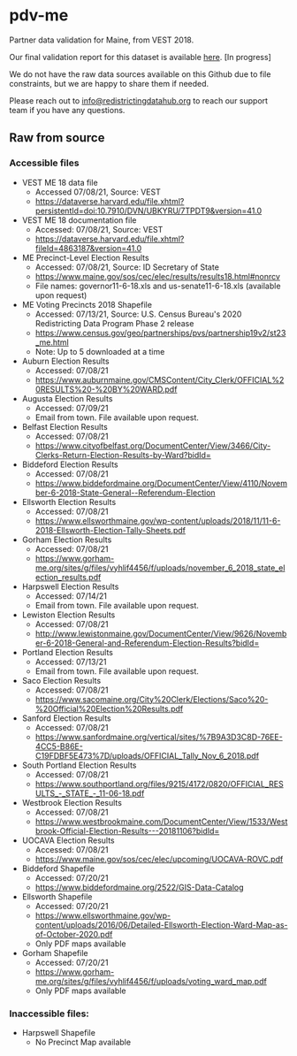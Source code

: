 # pdv-me
Partner data validation for Maine, from VEST 2018. 

Our final validation report for this dataset is available [here](). [In progress]

We do not have the raw data sources available on this Github due to file constraints, but we are happy to share them if needed. 

Please reach out to info@redistrictingdatahub.org to reach our support team if you have any questions.

## Raw from source

### Accessible files
- VEST ME 18 data file
  - Accessed 07/08/21, Source: VEST
  - https://dataverse.harvard.edu/file.xhtml?persistentId=doi:10.7910/DVN/UBKYRU/7TPDT9&version=41.0
- VEST ME 18 documentation file
  - Accessed: 07/08/21, Source: VEST
  - https://dataverse.harvard.edu/file.xhtml?fileId=4863187&version=41.0
- ME Precinct-Level Election Results
  - Accessed: 07/08/21, Source: ID Secretary of State
  - https://www.maine.gov/sos/cec/elec/results/results18.html#nonrcv
  - File names: governor11-6-18.xls and us-senate11-6-18.xls  (available upon request)
- ME Voting Precincts 2018 Shapefile
  - Accessed: 07/13/21, Source: U.S. Census Bureau's 2020 Redistricting Data Program Phase 2 release
  - https://www.census.gov/geo/partnerships/pvs/partnership19v2/st23_me.html
  - Note: Up to 5 downloaded at a time
- Auburn Election Results  
  - Accessed: 07/08/21
  - https://www.auburnmaine.gov/CMSContent/City_Clerk/OFFICIAL%20RESULTS%20-%20BY%20WARD.pdf
- Augusta Election Results
  - Accessed: 07/09/21
  - Email from town. File available upon request.
- Belfast Election Results
  - Accessed: 07/08/21
  - https://www.cityofbelfast.org/DocumentCenter/View/3466/City-Clerks-Return-Election-Results-by-Ward?bidId=
- Biddeford Election Results
  - Accessed: 07/08/21
  - https://www.biddefordmaine.org/DocumentCenter/View/4110/November-6-2018-State-General--Referendum-Election
- Ellsworth Election Results
  - Accessed: 07/08/21
  - https://www.ellsworthmaine.gov/wp-content/uploads/2018/11/11-6-2018-Ellsworth-Election-Tally-Sheets.pdf
- Gorham Election Results
  - Accessed: 07/08/21
  - https://www.gorham-me.org/sites/g/files/vyhlif4456/f/uploads/november_6_2018_state_election_results.pdf
- Harpswell Election Results
  - Accessed: 07/14/21
  - Email from town. File available upon request.
- Lewiston Election Results
  - Accessed: 07/08/21
  - http://www.lewistonmaine.gov/DocumentCenter/View/9626/November-6-2018-General-and-Referendum-Election-Results?bidId=
- Portland Election Results
  - Accessed: 07/13/21
  - Email from town. File available upon request.
- Saco Election Results
  - Accessed: 07/08/21
  - https://www.sacomaine.org/City%20Clerk/Elections/Saco%20-%20Official%20Election%20Results.pdf
- Sanford Election Results
  - Accessed: 07/08/21
  - https://www.sanfordmaine.org/vertical/sites/%7B9A3D3C8D-76EE-4CC5-B86E-C19FDBF5E473%7D/uploads/OFFICIAL_Tally_Nov_6_2018.pdf
- South Portland Election Results
  - Accessed: 07/08/21
  - https://www.southportland.org/files/9215/4172/0820/OFFICIAL_RESULTS_-_STATE_-_11-06-18.pdf
- Westbrook Election Results
  - Accessed: 07/08/21
  - https://www.westbrookmaine.com/DocumentCenter/View/1533/Westbrook-Official-Election-Results---20181106?bidId=
- UOCAVA Election Results
  - Accessed: 07/08/21
  - https://www.maine.gov/sos/cec/elec/upcoming/UOCAVA-ROVC.pdf
- Biddeford Shapefile
  - Accessed: 07/20/21
  - https://www.biddefordmaine.org/2522/GIS-Data-Catalog
- Ellsworth Shapefile
  - Accessed: 07/20/21
  - https://www.ellsworthmaine.gov/wp-content/uploads/2016/06/Detailed-Ellsworth-Election-Ward-Map-as-of-October-2020.pdf
  - Only PDF maps available
- Gorham Shapefile
  - Accessed: 07/20/21
  - https://www.gorham-me.org/sites/g/files/vyhlif4456/f/uploads/voting_ward_map.pdf
  - Only PDF maps available

### Inaccessible files: 
- Harpswell Shapefile
  - No Precinct Map available
